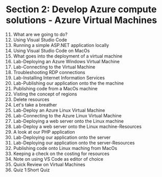 # Section 2: Develop Azure compute solutions - Azure Virtual Machines

11. What are we going to do?
12. Using Visual Studio Code
13. Running a simple ASP.NET application locally
14. Using Visual Studio Code on MacOs
15. What goes into the deployment of a virtual machine
16. Lab-Deploying an Azure Windows Virtual Machine
17. Lab-Connecting to the Virtual Machine
18. Troubleshooting RDP connections
19. Lab-Installing Internet Information Services
20. Lab-Publishing our application onto the the machine
21. Publishing code from a MacOs machine
22. Visting the concept of regions
23. Delete resources
24. Let's take a breather
25. Lab-Deploy an Azure Linux Virtual Machine
26. Lab-Connecting to the Azure Linux Virtual Machine
27. Lab-Deploying a web server onto the Linux machine
28. Lab-Deploy a web server onto the Linux machine-Resources
29. A look at our PHP application
30. Lab-Deploying our application onto the server
31. Lab-Deploying our application onto the server-Resources
32. Publishing code onto Linux maching from MacOs
33. Keeping a check on the costing for resources
34. Note on using VS Code as editor of choice
35. Quick Review on Virtual Machines
36. Quiz 1:Short Quiz
